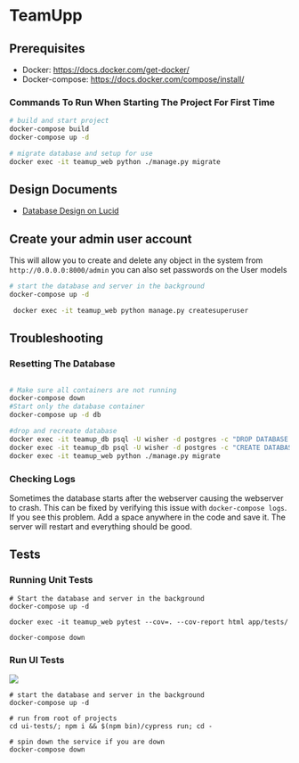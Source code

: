 # TeamUpp 

## Prerequisites 

* Docker: https://docs.docker.com/get-docker/
* Docker-compose: https://docs.docker.com/compose/install/

### Commands To Run When Starting The Project For First Time 
```bash
# build and start project
docker-compose build
docker-compose up -d

# migrate database and setup for use
docker exec -it teamup_web python ./manage.py migrate
```

## Design Documents
* [Database Design on Lucid](https://lucid.app/lucidchart/ce14c42f-f72c-4e86-9ab3-3ec04dd16e42/view?page=0_0#)


## Create your admin user account

This will allow you to create and delete any object in the system from `http://0.0.0.0:8000/admin`
you can also set passwords on the User models
  
```bash
# start the database and server in the background
docker-compose up -d

 docker exec -it teamup_web python manage.py createsuperuser

```

## Troubleshooting

### Resetting The Database

```bash

# Make sure all containers are not running 
docker-compose down
#Start only the database container
docker-compose up -d db

#drop and recreate database
docker exec -it teamup_db psql -U wisher -d postgres -c "DROP DATABASE productiondb1;"
docker exec -it teamup_db psql -U wisher -d postgres -c "CREATE DATABASE productiondb1;"
docker exec -it teamup_web python ./manage.py migrate

```
### Checking Logs

Sometimes the database starts after the webserver causing the webserver to crash. This can be fixed by verifying this issue with `docker-compose logs`. If you see this problem. Add a space anywhere in the code and save it. The server will restart and everything should be good.


## Tests
### Running Unit Tests
```
# Start the database and server in the background
docker-compose up -d

docker exec -it teamup_web pytest --cov=. --cov-report html app/tests/

docker-compose down
```

### Run UI Tests

![](https://firebasestorage.googleapis.com/v0/b/cjoshmartin-f652e.appspot.com/o/Screenshot%202021-06-22%20at%2000-17-23%20Prefer%20Integration%20Tests%20Think%20twice.png?alt=media&token=830a1753-d24b-41be-aca4-97804cdafcfd)

```
# start the database and server in the background
docker-compose up -d

# run from root of projects
cd ui-tests/; npm i && $(npm bin)/cypress run; cd -

# spin down the service if you are down
docker-compose down
```
